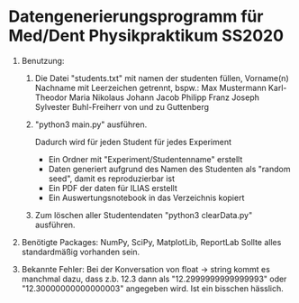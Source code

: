 Datengenerierungsprogramm für Med/Dent Physikpraktikum SS2020
=============================================================

1. Benutzung:

    1.  Die Datei "students.txt" mit namen der studenten füllen, Vorname(n) Nachname mit Leerzeichen getrennt, bspw.:
    Max Mustermann
    Karl-Theodor Maria Nikolaus Johann Jacob Philipp Franz Joseph Sylvester Buhl-Freiherr von und zu Guttenberg

    2. "python3 main.py" ausführen.

        Dadurch wird für jeden Student für jedes Experiment
        * Ein Ordner mit "Experiment/Studentenname" erstellt
        * Daten generiert aufgrund des Namen des Studenten als "random seed", damit es reproduzierbar ist
        * Ein PDF der daten für ILIAS erstellt
        * Ein Auswertungsnotebook in das Verzeichnis kopiert

    3. Zum löschen aller Studentendaten "python3 clearData.py" ausführen.


2. Benötigte Packages: NumPy, SciPy, MatplotLib, ReportLab
   Sollte alles standardmäßig vorhanden sein.

3. Bekannte Fehler: Bei der Konversation von float -> string kommt es manchmal dazu, dass z.b. 12.3 dann als "12.2999999999999993" oder "12.30000000000000003" angegeben wird. Ist ein bisschen hässlich.

